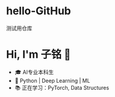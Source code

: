 # hello-GitHub
测试用仓库
# Hi, I'm 子铭 👋
- 🎓 AI专业本科生
- 🧠 Python | Deep Learning | ML
- 📚 正在学习：PyTorch, Data Structures

